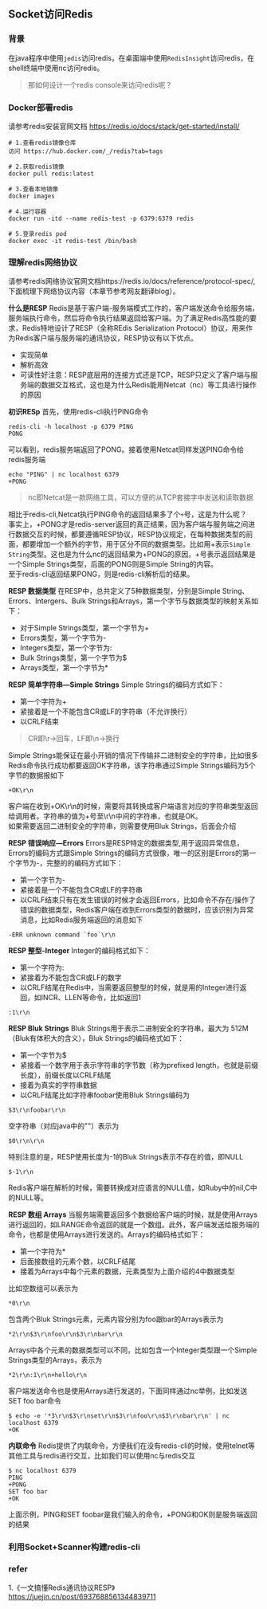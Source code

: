 ## Socket访问Redis

### 背景
在java程序中使用`jedis`访问redis，在桌面端中使用`RedisInsight`访问redis，在shell终端中使用nc访问redis。  
>那如何设计一个redis console来访问redis呢？

### Docker部署redis
请参考redis安装官网文档 https://redis.io/docs/stack/get-started/install/

```shell
# 1.查看redis镜像仓库
访问 https://hub.docker.com/_/redis?tab=tags

# 2.获取redis镜像
docker pull redis:latest

# 3.查看本地镜像
docker images

# 4.运行容器
docker run -itd --name redis-test -p 6379:6379 redis

# 5.登录redis pod
docker exec -it redis-test /bin/bash
```

### 理解redis网络协议
请参考redis网络协议官网文档https://redis.io/docs/reference/protocol-spec/, 下面梳理下网络协议内容（本章节参考网友翻译blog）。    

**什么是RESP**
Redis是基于客户端-服务端模式工作的，客户端发送命令给服务端，服务端执行命令，然后将命令执行结果返回给客户端。为了满足Redis高性能的要求，Redis特地设计了RESP（全称REdis Serialization Protocol）协议，用来作为Redis客户端与服务端的通讯协议，RESP协议有以下优点。     
* 实现简单
* 解析高效
* 可读性好注意：RESP底层用的连接方式还是TCP，RESP只定义了客户端与服务端的数据交互格式，这也是为什么Redis能用Netcat（nc）等工具进行操作的原因

**初识RESp**
首先，使用redis-cli执行PING命令
```shell
redis-cli -h localhost -p 6379 PING
PONG
``` 
可以看到，redis服务端返回了PONG。接着使用Netcat同样发送PING命令给redis服务端    
```shell
echo "PING" | nc localhost 6379
+PONG
```

>nc即Netcat是一款网络工具，可以方便的从TCP套接字中发送和读取数据

相比于redis-cli,Netcat执行PING命令的返回结果多了个`+`号，这是为什么呢？     
事实上，+PONG才是redis-server返回的真正结果，因为客户端与服务端之间进行数据交互的时候，都要遵循RESP协议，RESP协议规定，在每种数据类型的前面，都要增加一个额外的字节，用于区分不同的数据类型。比如用+表示`Simple String`类型。这也是为什么nc的返回结果为+PONG的原因，+号表示返回结果是一个Simple Strings类型，后面的PONG则是Simple String的内容。    
至于redis-cli返回结果PONG，则是redis-cli解析后的结果。  

**RESP 数据类型**
在RESP中，总共定义了5种数据类型，分别是Simple String、Errors、Intergers、Bulk Strings和Arrays，第一个字节与数据类型的映射关系如下：

* 对于Simple Strings类型，第一个字节为+
* Errors类型，第一个字节为-
* Integers类型，第一个字节为:
* Bulk Strings类型，第一个字节为$
* Arrays类型，第一个字节为*

**RESP 简单字符串—Simple Strings**
Simple Strings的编码方式如下：

* 第一个字符为+
* 紧接着是一个不能包含CR或LF的字符串（不允许换行）
* 以CRLF结束    
>CR即\r->回车，LF即\n->换行

Simple Strings能保证在最小开销的情况下传输非二进制安全的字符串，比如很多Redis命令执行成功都要返回OK字符串，该字符串通过Simple Strings编码为5个字节的数据报如下
```shell
+OK\r\n
```
客户端在收到+OK\r\n的时候，需要将其转换成客户端语言对应的字符串类型返回给调用者。字符串的值为+号至\r\n中间的字符串，也就是OK。  
如果需要返回二进制安全的字符串，则需要使用Bluk Strings，后面会介绍

**RESP 错误响应—Errors**
Errors是RESP特定的数据类型,用于返回异常信息，Errors的编码方式跟Simple Strings的编码方式很像，唯一的区别是Errors的第一个字节为-，完整的的编码方式如下：

* 第一个字节为-
* 紧接着是一个不能包含CR或LF的字符串
* 以CRLF结束只有在发生错误的时候才会返回Errors，比如命令不存在/操作了错误的数据类型，Redis客户端在收到Errors类型的数据时，应该识别为异常消息，比如Redis服务端返回的消息如下
```shell
-ERR unknown command `foo`\r\n
```

**RESP 整型-Integer**
Integer的编码格式如下：

* 第一个字符为:
* 紧接着为不能包含CR或LF的数字
* 以CRLF结尾在Redis中，当需要返回整型的时候，就是用的Integer进行返回，如INCR、LLEN等命令，比如返回1
```shell
:1\r\n
```

**RESP Bluk Strings**
Bluk Strings用于表示二进制安全的字符串，最大为 512M（Bluk有体积大的含义），Bluk Strings的编码格式如下：

* 第一个字节为$
* 紧接着一个数字用于表示字符串的字节数（称为prefixed length，也就是前缀长度），前缀长度以CRLF结尾
* 接着为真实的字符串数据
* 以CRLF结尾比如字符串foobar使用Bluk Strings编码为
```shell
$3\r\nfoobar\r\n
``` 
空字符串（对应java中的""）表示为
```shell
$0\r\n\r\n
```
特别注意的是，RESP使用长度为-1的Bluk Strings表示不存在的值，即NULL
```shell
$-1\r\n
```
Redis客户端在解析的时候，需要转换成对应语言的NULL值，如Ruby中的nil,C中的NULL等。

**RESP 数组 Arrays**
当服务端需要返回多个数据给客户端的时候，就是使用Arrays进行返回的，如LRANGE命令返回的就是一个数组。此外，客户端发送给服务端的命令，也都是使用Arrays进行发送的。Arrays的编码格式如下：

* 第一个字符为*
* 后面接数组的元素个数，以CRLF结尾
* 接着为Arrays中每个元素的数据，元素类型为上面介绍的4中数据类型

比如空数组可以表示为
```shell
*0\r\n
```
包含两个Bluk Strings元素，元素内容分别为foo跟bar的Arrays表示为
```shell
*2\r\n$3\r\nfoo\r\n$3\r\nbar\r\n
```
Arrays中各个元素的数据类型可以不同，比如包含一个Integer类型跟一个Simple Strings类型的Arrays，表示为
```shell
*2\r\n:1\r\n+hello\r\n
```
客户端发送命令也是使用Arrays进行发送的，下面同样通过nc举例，比如发送SET foo bar命令
```shell
$ echo -e '*3\r\n$3\r\nset\r\n$3\r\nfoo\r\n$3\r\nbar\r\n' | nc localhost 6379
+OK
```

**内联命令**
Redis提供了内联命令，方便我们在没有redis-cli的时候，使用telnet等其他工具与redis进行交互，比如我们可以使用nc与redis交互
```shell
$ nc localhost 6379
PING
+PONG
SET foo bar
+OK
```
上面示例，PING和SET foobar是我们输入的命令，+PONG和OK则是服务端返回的结果


### 利用Socket+Scanner构建redis-cli




### refer
1.《一文搞懂Redis通讯协议RESP》https://juejin.cn/post/6937688561344839711





